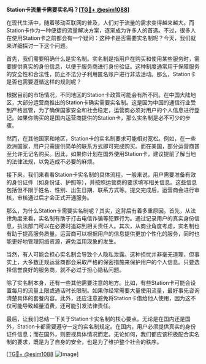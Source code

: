 **Station卡流量卡需要实名吗？[[TG💪+ @esim1088](https://t.me/s/esim1088)]**

在现代生活中，随着移动互联网的普及，人们对于流量的需求变得越来越大。而Station卡作为一种便捷的流量解决方案，逐渐成为许多人的首选。不过，很多人在使用Station卡之前都会有一个疑问：这种卡是否需要实名制呢？今天，我们就来详细探讨一下这个问题。

首先，我们需要明确什么是实名制。实名制是指用户在购买和使用某些服务时，需要提供真实的身份信息，以便于服务商进行身份验证。这种制度通常用于保障服务的安全性和合法性，防止不法分子利用匿名账户进行非法活动。那么，Station卡是否也需要遵循这样的规则呢？

根据目前的市场情况，不同地区的Station卡政策可能会有所不同。在中国大陆地区，大部分运营商推出的Station卡确实需要实名制。这是因为中国的通信行业受到严格监管，为了确保国家安全和社会稳定，运营商必须对用户的个人信息进行登记。如果你购买的是国内运营商提供的Station卡，那么实名制是必不可少的步骤。

然而，在其他国家和地区，Station卡的实名制要求可能相对宽松。例如，在一些欧洲国家，用户只需提供简单的联系方式即可完成购买。而在美国，部分运营商甚至允许无记名购买。因此，如果你计划在国外使用Station卡，建议提前了解当地的法律法规，以免造成不必要的麻烦。

接下来，我们来看看Station卡实名制的具体流程。一般来说，用户需要准备有效的身份证件（如身份证、护照等），并按照运营商的要求填写相关信息。这些信息包括但不限于姓名、性别、出生日期、联系方式等。提交完成后，运营商会进行审核，审核通过后才会正式开通服务。

那么，为什么Station卡需要实名制呢？其实，这背后有着多重原因。首先，从法律角度来看，实名制有助于打击电信诈骗等犯罪行为。通过记录用户的真实身份信息，执法部门可以在必要时追踪到相关责任人。其次，从商业角度考虑，实名制也有助于提高服务质量。运营商可以根据用户的信息提供更加个性化的服务，同时也能更好地管理网络资源，避免滥用现象的发生。

当然，有人可能会担心实名制会导致个人隐私泄露。这种担忧并非毫无道理，但事实上，大多数正规运营商都会采取严格的保密措施来保护用户的个人信息。只要选择信誉良好的服务商，就不必过于担心隐私问题。

除了实名制本身，还有一些其他需要注意的地方。比如，有些Station卡可能会设置每月的流量上限或通话时长限制。如果你经常需要大量使用流量，最好事先咨询清楚具体的套餐内容。此外，还应注意避免将Station卡借给他人使用，因为这不仅可能导致超量消费，还可能引发法律责任。

最后，让我们总结一下关于Station卡实名制的核心要点。无论是在国内还是国外，Station卡都需要遵守一定的实名制规定。在国内，用户必须提供真实的身份证件信息；而在国外，则要视具体情况而定。无论如何，我们都应该积极配合实名制的要求，既是为了自身的安全，也是为了维护整个社会的秩序。

[[TG💪+ @esim1088](https://t.me/s/esim1088) ![Image](https://i.postimg.cc/4NQfJmqS/Snipaste-2025-05-13-00-14-12.png)]